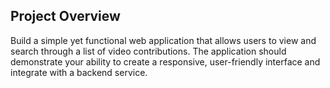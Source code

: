 

## Project Overview

Build a simple yet functional web application that allows users to view and search through a list of video contributions. The application should demonstrate your ability to create a responsive, user-friendly interface and integrate with a backend service.


